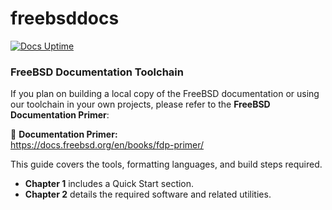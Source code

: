 # freebsddocs

[![Docs Uptime](https://github.com/rcghpge/freebsddocs/actions/workflows/sync-upstream.yml/badge.svg)](https://github.com/rcghpge/freebsddocs/actions/workflows/sync-upstream.yml)

### FreeBSD Documentation Toolchain

If you plan on building a local copy of the FreeBSD documentation or using  
our toolchain in your own projects, please refer to the **FreeBSD Documentation Primer**:

📘 **Documentation Primer:**  
https://docs.freebsd.org/en/books/fdp-primer/

This guide covers the tools, formatting languages, and build steps required.  
- **Chapter 1** includes a Quick Start section.  
- **Chapter 2** details the required software and related utilities.
